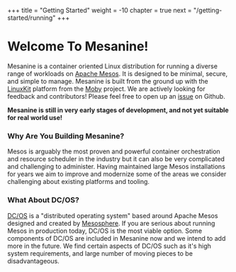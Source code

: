 +++
title = "Getting Started"
weight = -10
chapter = true
next = "/getting-started/running"
+++

# Welcome To Mesanine!

Mesanine is a container oriented Linux distribution for running a diverse range of workloads on [Apache Mesos](https://mesos.apache.org). It is designed to be minimal, secure, and simple to manage. Mesanine is built from the ground up with the [LinuxKit](https://github.com/linuxkit/linuxkit) platform from the [Moby](https://github.com/moby/tool) project. We are actively looking for feedback and contributors! Please feel free to open up an [issue](https://github.com/mesanine/mesanine/issues) on Github.

**Mesanine is still in very early stages of development, and not yet suitable for real world use!**


### Why Are You Building Mesanine?

Mesos is arguably the most proven and powerful container orchestration and resource scheduler in the industry 
but it can also be very complicated and challenging to administer. Having maintained large Mesos installations 
for years we aim to improve and modernize some of the areas we consider challenging about existing platforms
and tooling.

### What About DC/OS?

[DC/OS](https://dcos.io) is a "distributed operating system" based around Apache Mesos designed and
created by [Mesosphere](https://mesosphere.com/). If you are serious about running Mesos in production
today, DC/OS is the most viable option. Some components of DC/OS are included in Mesanine now and 
we intend to add more in the future. We find certain aspects of DC/OS such as it's high system requirements,
and large number of moving pieces to be disadvantageous.
